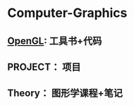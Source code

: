 # Computer-Graphics

## [OpenGL](https://github.com/Doggerlas/Computer-Graphics/tree/main/OpenGL):   工具书+代码

## PROJECT： 项目

## Theory：  图形学课程+笔记
